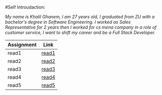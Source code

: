 #Self Introudaction:

*My name is Khalil Ghanem, I am 27 years old, I graduated from ZU with a bachelor's degree in Software Engineering. I worked as Sales Representative for 2 years then I worked for cs mena company in a role of customer service, I want to shift my career and be a Full Stack Developer.*




| Assignment | Link |
| ------ | ----------- |
| read1 | [read1](read1.md) |
| read2 | [read2](read2.md) |
| read3 | [read3](read3.md) |
| read4 | [read4](read4.md) |
| read5 | [read5](read5.md) |
